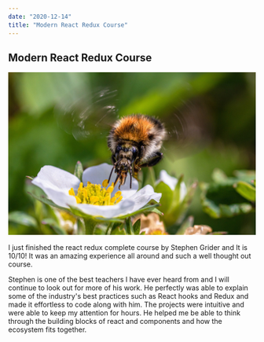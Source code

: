 ```yaml
---
date: "2020-12-14"
title: "Modern React Redux Course"
---
```


## Modern React Redux Course

![bee](./images/react.jpg)

I just finished the react redux complete course by Stephen Grider and It is 10/10! It was an amazing experience all around and such a well thought out course.

Stephen is one of the best teachers I have ever heard from and I will continue to look out for more of his work. He perfectly was able to explain some of the industry's best practices such as React hooks and Redux and made it effortless to code along with him. The projects were intuitive and were able to keep my attention for hours. He helped me be able to think through the building blocks of react and components and how the ecosystem fits together.
